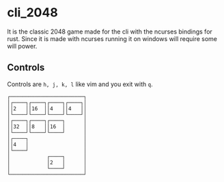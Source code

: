 # cli_2048
It is the classic 2048 game made for the cli with the ncurses bindings for rust. Since it is made with ncurses running it on windows will require some will power.

## Controls
Controls are ```h, j, k, l``` like vim and you exit with ```q```.

```
┌────────────────────────┐
│┌────┐┌────┐┌────┐┌────┐│
││2   ││16  ││4   ││4   ││
│└────┘└────┘└────┘└────┘│
│┌────┐┌────┐┌────┐      │
││32  ││8   ││16  │      │
│└────┘└────┘└────┘      │
│┌────┐                  │
││4   │                  │
│└────┘                  │
│            ┌────┐      │
│            │2   │      │
│            └────┘      │
└────────────────────────┘
```
